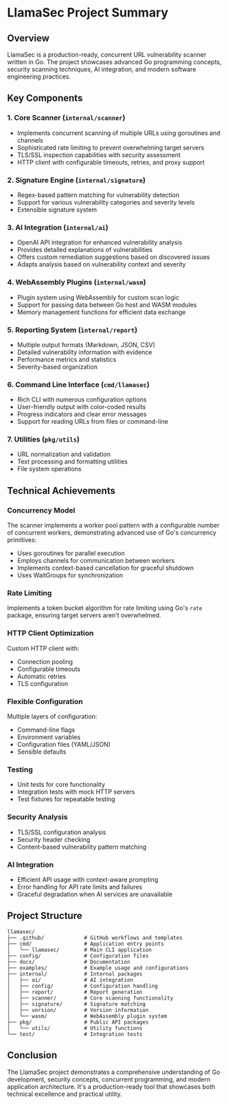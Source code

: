 # LlamaSec Project Summary

## Overview

LlamaSec is a production-ready, concurrent URL vulnerability scanner written in Go. The project showcases advanced Go programming concepts, security scanning techniques, AI integration, and modern software engineering practices.

## Key Components

### 1. Core Scanner (`internal/scanner`)
- Implements concurrent scanning of multiple URLs using goroutines and channels
- Sophisticated rate limiting to prevent overwhelming target servers
- TLS/SSL inspection capabilities with security assessment
- HTTP client with configurable timeouts, retries, and proxy support

### 2. Signature Engine (`internal/signature`)
- Regex-based pattern matching for vulnerability detection
- Support for various vulnerability categories and severity levels
- Extensible signature system

### 3. AI Integration (`internal/ai`)
- OpenAI API integration for enhanced vulnerability analysis
- Provides detailed explanations of vulnerabilities
- Offers custom remediation suggestions based on discovered issues
- Adapts analysis based on vulnerability context and severity

### 4. WebAssembly Plugins (`internal/wasm`)
- Plugin system using WebAssembly for custom scan logic
- Support for passing data between Go host and WASM modules
- Memory management functions for efficient data exchange

### 5. Reporting System (`internal/report`)
- Multiple output formats (Markdown, JSON, CSV)
- Detailed vulnerability information with evidence
- Performance metrics and statistics
- Severity-based organization

### 6. Command Line Interface (`cmd/llamasec`)
- Rich CLI with numerous configuration options
- User-friendly output with color-coded results
- Progress indicators and clear error messages
- Support for reading URLs from files or command-line

### 7. Utilities (`pkg/utils`)
- URL normalization and validation
- Text processing and formatting utilities
- File system operations

## Technical Achievements

### Concurrency Model
The scanner implements a worker pool pattern with a configurable number of concurrent workers, demonstrating advanced use of Go's concurrency primitives:
- Uses goroutines for parallel execution
- Employs channels for communication between workers
- Implements context-based cancellation for graceful shutdown
- Uses WaitGroups for synchronization

### Rate Limiting
Implements a token bucket algorithm for rate limiting using Go's `rate` package, ensuring target servers aren't overwhelmed.

### HTTP Client Optimization
Custom HTTP client with:
- Connection pooling
- Configurable timeouts
- Automatic retries
- TLS configuration

### Flexible Configuration
Multiple layers of configuration:
- Command-line flags
- Environment variables
- Configuration files (YAML/JSON)
- Sensible defaults

### Testing
- Unit tests for core functionality
- Integration tests with mock HTTP servers
- Test fixtures for repeatable testing

### Security Analysis
- TLS/SSL configuration analysis
- Security header checking
- Content-based vulnerability pattern matching

### AI Integration
- Efficient API usage with context-aware prompting
- Error handling for API rate limits and failures
- Graceful degradation when AI services are unavailable

## Project Structure

```
llamasec/
├── .github/             # GitHub workflows and templates
├── cmd/                 # Application entry points
│   └── llamasec/        # Main CLI application
├── config/              # Configuration files
├── docs/                # Documentation
├── examples/            # Example usage and configurations
├── internal/            # Internal packages
│   ├── ai/              # AI integration
│   ├── config/          # Configuration handling
│   ├── report/          # Report generation
│   ├── scanner/         # Core scanning functionality
│   ├── signature/       # Signature matching
│   ├── version/         # Version information
│   └── wasm/            # WebAssembly plugin system
├── pkg/                 # Public API packages
│   └── utils/           # Utility functions
└── test/                # Integration tests
```

## Conclusion

The LlamaSec project demonstrates a comprehensive understanding of Go development, security concepts, concurrent programming, and modern application architecture. It's a production-ready tool that showcases both technical excellence and practical utility. 